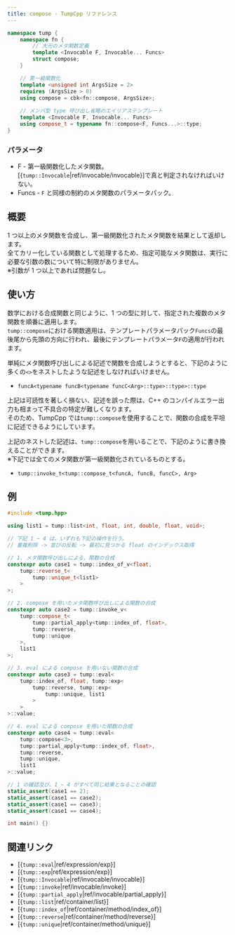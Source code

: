 ```yaml
---
title: compose - TumpCpp リファレンス
---
```


```cpp
namespace tump {
    namespace fn {
        // 大元のメタ関数定義
        template <Invocable F, Invocable... Funcs>
        struct compose;
    }

    // 第一級関数化
    template <unsigned int ArgsSize = 2>
    requires (ArgsSize > 0)
    using compose = cbk<fn::compose, ArgsSize>;
    
    // メンバ型 type 呼び出し省略のエイリアステンプレート
    template <Invocable F, Invocable... Funcs>
    using compose_t = typename fn::compose<F, Funcs...>::type;
}
```

### パラメータ

- F - 第一級関数化したメタ関数。[{`tump::Invocable`|ref/invocable/invocable}]で真と判定されなければいけない。
- Funcs - `F` と同様の制約のメタ関数のパラメータパック。

## 概要

1 つ以上のメタ関数を合成し、第一級関数化されたメタ関数を結果として返却します。  
全てカリー化している関数として処理するため、指定可能なメタ関数は、実行に必要な引数の数について特に制限がありません。  
※引数が 1 つ以上であれば問題なし。

## 使い方

数学における合成関数と同じように、1 つの型に対して、指定された複数のメタ関数を順番に適用します。  
`tump::compose`における関数適用は、テンプレートパラメータパック`Funcs`の最後尾から先頭の方向に行われ、最後にテンプレートパラメータ`F`の適用が行われます。

単純にメタ関数呼び出しによる記述で関数を合成しようとすると、下記のように多くの`<>`をネストしたような記述をしなければいけません。

- `funcA<typename funcB<typename funcC<Arg>::type>::type>::type`

上記は可読性を著しく損ない、記述を誤った際は、C++ のコンパイルエラー出力も相まって不具合の特定が難しくなります。  
そのため、TumpCpp では`tump::compose`を使用することで、関数の合成を平坦に記述できるようにしています。

上記のネストした記述は、`tump::compose`を用いることで、下記のように書き換えることができます。  
※下記では全てのメタ関数が第一級関数化されているものとする。

- `tump::invoke_t<tump::compose_t<funcA, funcB, funcC>, Arg>`

## 例

```cpp
#include <tump.hpp>

using list1 = tump::list<int, float, int, double, float, void>;

// 下記 1 ~ 4 は、いずれも下記の操作を行う。
// 重複削除 -> 並びの反転 -> 最初に見つかる float のインデックス取得

// 1. メタ関数呼び出しによる、関数の合成
constexpr auto case1 = tump::index_of_v<float, 
    tump::reverse_t<
        tump::unique_t<list1>
    >
>;

// 2. compose を用いたメタ関数呼び出しによる関数の合成
constexpr auto case2 = tump::invoke_v<
    tump::compose_t<
        tump::partial_apply<tump::index_of, float>,
        tump::reverse,
        tump::unique
    >,
    list1
>;

// 3. eval による compose を用いない関数の合成
constexpr auto case3 = tump::eval<
    tump::index_of, float, tump::exp<
        tump::reverse, tump::exp<
            tump::unique, list1
        >
    >
>::value;

// 4. eval による compose を用いた関数の合成
constexpr auto case4 = tump::eval<
    tump::compose<3>,
    tump::partial_apply<tump::index_of, float>,
    tump::reverse,
    tump::unique,
    list1
>::value;

// 1 の確認及び、1 ~ 4 がすべて同じ結果となることの確認
static_assert(case1 == 2);
static_assert(case1 == case2);
static_assert(case1 == case3);
static_assert(case1 == case4);

int main() {}
```

## 関連リンク

- [{`tump::eval`|ref/expression/exp}]
- [{`tump::exp`|ref/expression/exp}]
- [{`tump::Invocable`|ref/invocable/invocable}]
- [{`tump::invoke`|ref/invocable/invoke}]
- [{`tump::partial_apply`|ref/invocable/partial_apply}]
- [{`tump::list`|ref/container/list}]
- [{`tump::index_of`|ref/container/method/index_of}]
- [{`tump::reverse`|ref/container/method/reverse}]
- [{`tump::unique`|ref/container/method/unique}]

